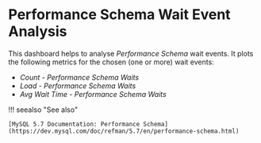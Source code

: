# Performance Schema Wait Event Analysis

This dashboard helps to analyse *Performance Schema* wait events. It plots the following metrics for the chosen (one or more) wait events:

* *Count - Performance Schema Waits*
* *Load - Performance Schema Waits*
* *Avg Wait Time - Performance Schema Waits*

!!! seealso "See also"

    [MySQL 5.7 Documentation: Performance Schema](https://dev.mysql.com/doc/refman/5.7/en/performance-schema.html)
